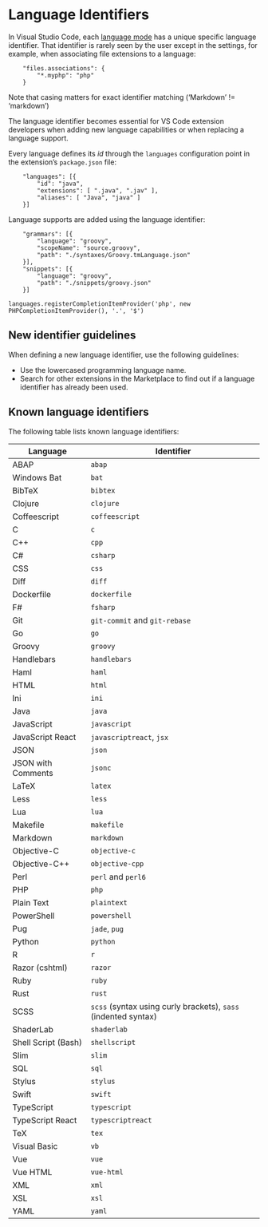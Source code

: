 # Language Identifiers

In Visual Studio Code, each [language mode](/docs/languages/overview.md#changing-the-language-for-the-selected-file) has a unique specific language identifier. That identifier is rarely seen by the user except in the settings, for example, when associating file extensions to a language:

        "files.associations": {
            "*.myphp": "php"
        }

Note that casing matters for exact identifier matching (‘Markdown’ != ‘markdown’)

The language identifier becomes essential for VS Code extension developers when adding new language capabilities or when replacing a language support.

Every language defines its _id_ through the `languages` configuration point in the extension’s `package.json` file:

        "languages": [{
            "id": "java",
            "extensions": [ ".java", ".jav" ],
            "aliases": [ "Java", "java" ]
        }]

Language supports are added using the language identifier:

        "grammars": [{
            "language": "groovy",
            "scopeName": "source.groovy",
            "path": "./syntaxes/Groovy.tmLanguage.json"
        }],
        "snippets": [{
            "language": "groovy",
            "path": "./snippets/groovy.json"
        }]

    languages.registerCompletionItemProvider('php', new PHPCompletionItemProvider(), '.', '$')

## New identifier guidelines

When defining a new language identifier, use the following guidelines:

- Use the lowercased programming language name.
- Search for other extensions in the Marketplace to find out if a language identifier has already been used.

## Known language identifiers

The following table lists known language identifiers:

<table><thead><tr class="header"><th>Language</th><th>Identifier</th></tr></thead><tbody><tr class="odd"><td>ABAP</td><td><code>abap</code></td></tr><tr class="even"><td>Windows Bat</td><td><code>bat</code></td></tr><tr class="odd"><td>BibTeX</td><td><code>bibtex</code></td></tr><tr class="even"><td>Clojure</td><td><code>clojure</code></td></tr><tr class="odd"><td>Coffeescript</td><td><code>coffeescript</code></td></tr><tr class="even"><td>C</td><td><code>c</code></td></tr><tr class="odd"><td>C++</td><td><code>cpp</code></td></tr><tr class="even"><td>C#</td><td><code>csharp</code></td></tr><tr class="odd"><td>CSS</td><td><code>css</code></td></tr><tr class="even"><td>Diff</td><td><code>diff</code></td></tr><tr class="odd"><td>Dockerfile</td><td><code>dockerfile</code></td></tr><tr class="even"><td>F#</td><td><code>fsharp</code></td></tr><tr class="odd"><td>Git</td><td><code>git-commit</code> and <code>git-rebase</code></td></tr><tr class="even"><td>Go</td><td><code>go</code></td></tr><tr class="odd"><td>Groovy</td><td><code>groovy</code></td></tr><tr class="even"><td>Handlebars</td><td><code>handlebars</code></td></tr><tr class="odd"><td>Haml</td><td><code>haml</code></td></tr><tr class="even"><td>HTML</td><td><code>html</code></td></tr><tr class="odd"><td>Ini</td><td><code>ini</code></td></tr><tr class="even"><td>Java</td><td><code>java</code></td></tr><tr class="odd"><td>JavaScript</td><td><code>javascript</code></td></tr><tr class="even"><td>JavaScript React</td><td><code>javascriptreact</code>, <code>jsx</code></td></tr><tr class="odd"><td>JSON</td><td><code>json</code></td></tr><tr class="even"><td>JSON with Comments</td><td><code>jsonc</code></td></tr><tr class="odd"><td>LaTeX</td><td><code>latex</code></td></tr><tr class="even"><td>Less</td><td><code>less</code></td></tr><tr class="odd"><td>Lua</td><td><code>lua</code></td></tr><tr class="even"><td>Makefile</td><td><code>makefile</code></td></tr><tr class="odd"><td>Markdown</td><td><code>markdown</code></td></tr><tr class="even"><td>Objective-C</td><td><code>objective-c</code></td></tr><tr class="odd"><td>Objective-C++</td><td><code>objective-cpp</code></td></tr><tr class="even"><td>Perl</td><td><code>perl</code> and <code>perl6</code></td></tr><tr class="odd"><td>PHP</td><td><code>php</code></td></tr><tr class="even"><td>Plain Text</td><td><code>plaintext</code></td></tr><tr class="odd"><td>PowerShell</td><td><code>powershell</code></td></tr><tr class="even"><td>Pug</td><td><code>jade</code>, <code>pug</code></td></tr><tr class="odd"><td>Python</td><td><code>python</code></td></tr><tr class="even"><td>R</td><td><code>r</code></td></tr><tr class="odd"><td>Razor (cshtml)</td><td><code>razor</code></td></tr><tr class="even"><td>Ruby</td><td><code>ruby</code></td></tr><tr class="odd"><td>Rust</td><td><code>rust</code></td></tr><tr class="even"><td>SCSS</td><td><code>scss</code> (syntax using curly brackets), <code>sass</code> (indented syntax)</td></tr><tr class="odd"><td>ShaderLab</td><td><code>shaderlab</code></td></tr><tr class="even"><td>Shell Script (Bash)</td><td><code>shellscript</code></td></tr><tr class="odd"><td>Slim</td><td><code>slim</code></td></tr><tr class="even"><td>SQL</td><td><code>sql</code></td></tr><tr class="odd"><td>Stylus</td><td><code>stylus</code></td></tr><tr class="even"><td>Swift</td><td><code>swift</code></td></tr><tr class="odd"><td>TypeScript</td><td><code>typescript</code></td></tr><tr class="even"><td>TypeScript React</td><td><code>typescriptreact</code></td></tr><tr class="odd"><td>TeX</td><td><code>tex</code></td></tr><tr class="even"><td>Visual Basic</td><td><code>vb</code></td></tr><tr class="odd"><td>Vue</td><td><code>vue</code></td></tr><tr class="even"><td>Vue HTML</td><td><code>vue-html</code></td></tr><tr class="odd"><td>XML</td><td><code>xml</code></td></tr><tr class="even"><td>XSL</td><td><code>xsl</code></td></tr><tr class="odd"><td>YAML</td><td><code>yaml</code></td></tr></tbody></table>

